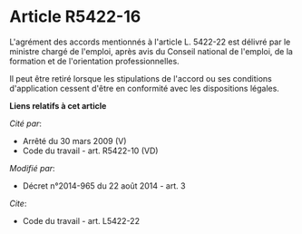 # Article R5422-16

L'agrément des accords mentionnés à l'article L. 5422-22 est délivré par le ministre chargé de l'emploi, après avis du
Conseil national de l'emploi, de la formation et de l'orientation professionnelles. 

Il peut être retiré lorsque les stipulations de l'accord ou ses conditions d'application cessent d'être en conformité avec
les dispositions légales.

**Liens relatifs à cet article**

_Cité par_:

  - Arrêté du 30 mars 2009 (V)
  - Code du travail - art. R5422-10 (VD)

_Modifié par_:

  - Décret n°2014-965 du 22 août 2014 - art. 3

_Cite_:

  - Code du travail - art. L5422-22
